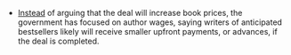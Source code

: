 -  [Instead](https://www.wsj.com/articles/stephen-king-testifies-against-book-publishing-merger-11659457467?mod=hp_lead_pos13) of arguing that the deal will increase book prices, the government has focused on author wages, saying writers of anticipated bestsellers likely will receive smaller upfront payments, or advances, if the deal is completed. 